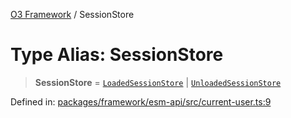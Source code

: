 [O3 Framework](../API.md) / SessionStore

# Type Alias: SessionStore

> **SessionStore** = [`LoadedSessionStore`](LoadedSessionStore.md) \| [`UnloadedSessionStore`](UnloadedSessionStore.md)

Defined in: [packages/framework/esm-api/src/current-user.ts:9](https://github.com/its-kios09/openmrs-esm-core/blob/main/packages/framework/esm-api/src/current-user.ts#L9)
